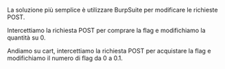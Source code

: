 La soluzione più semplice è utilizzare BurpSuite per modificare le richieste POST.

Intercettiamo la richiesta POST per comprare la flag e modifichiamo la quantità su 0.

Andiamo su cart, intercettiamo la richiesta POST per acquistare la flag e modifichiamo il numero di flag da 0 a 0.1.